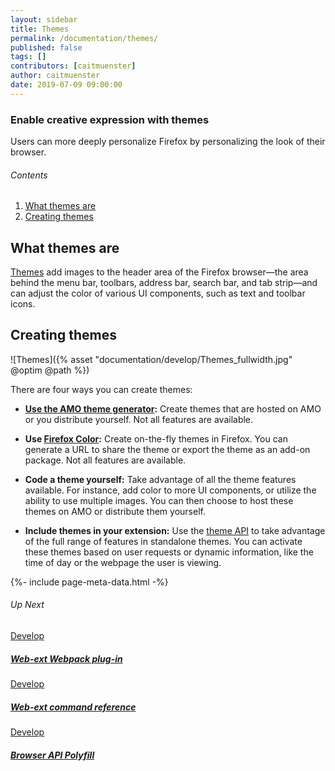 ```yaml
---
layout: sidebar
title: Themes
permalink: /documentation/themes/
published: false
tags: []
contributors: [caitmuenster]
author: caitmuenster
date: 2019-07-09 09:00:00
---
```


<!-- Overview Page Hero Banner -->

<section class="overview-hero" style="background-image: url({% asset "develop-overview-hero-bg.jpg" @optim @path %});">
<div class="module">
<article class="module-content grid-x grid-padding-x">
<div class="cell small-12">
<div class="overview-hero-description" markdown="1">

# Enable creative expression with themes

Users can more deeply personalize Firefox by personalizing the look of their browser.

</div>
<div class="overview-hero-cta"></div>
</div>
</article>
</div>
</section>

<!-- END: Overview Page Hero Banner -->

<!-- Section 1: Single Column Body Module -->

<section id="what-themes-are" class="module">
<aside class="module-aside table-of-contents" markdown="1">

###### Contents

1. [What themes are](#what-themes-are)
2. [Creating themes](#creating-themes)

</aside>
<article class="module-content grid-x grid-padding-x">
<div class="cell small-12" markdown="1">

## What themes are

[Themes](https://developer.mozilla.org/en-US/docs/Mozilla/Add-ons/Themes/Theme_concepts) add images to the header area of the Firefox browser—the area behind the menu bar, toolbars, address bar, search bar, and tab strip—and can adjust the color of various UI components, such as text and toolbar icons.

</div>
</article>
</section>

<!-- END: Section 1: Single Column Body Module -->


<!-- Single Column Body Module -->

<section id="creating-themes" class="module">
<article class="module-content grid-x grid-padding-x">
<div class="cell small-12" markdown="1">

## Creating themes

<div class="image-with-caption" markdown="1">

![Themes]({% asset "documentation/develop/Themes_fullwidth.jpg" @optim @path %})

</div>

There are four ways you can create themes:

- __[Use the AMO theme generator](https://developer.mozilla.org/en-US/docs/Mozilla/Add-ons/Themes/Using_the_AMO_theme_generator):__ Create themes that are hosted on AMO or you distribute yourself. Not all features are available.

- __Use [Firefox Color](https://color.firefox.com):__ Create on-the-fly themes in Firefox. You can generate a URL to share the theme or export the theme as an add-on package. Not all features are available.

- __Code a theme yourself:__ Take advantage of all the theme features available. For instance, add color to more UI components, or utilize the ability to use multiple images.  You can then choose to host these themes on AMO or distribute them yourself.

- __Include themes in your extension:__ Use the [theme API](https://developer.mozilla.org/en-US/docs/Mozilla/Add-ons/WebExtensions/API/theme) to take advantage of the full range of features in standalone themes.  You can activate these themes based on user requests or dynamic information, like the time of day or the webpage the user is viewing.

</div>
</article>
</section>

<!-- END: Single Column Body Module -->


<!-- Meta Data -->

{%- include page-meta-data.html -%}

<!-- END: Meta Data -->

<!-- Up Next -->

<section class="module up-next">
<article class="module-content grid-x grid-padding-x">
<div class="cell small-12" markdown="1">

###### Up Next

</div>

<!-- Tile -->

<a href="/documentation/develop/web-ext-webpack-plug-in/" class="cell auto tile tile-block-link">
<div class="block-link" markdown="1">
	
Develop

##### Web-ext Webpack plug-in

</div>
</a>

<!-- END: Tile -->

<!-- Tile -->

<a href="/documentation/develop/web-ext-command-reference" class="cell auto tile tile-block-link">
<div class="block-link" markdown="1">
	
Develop

##### Web-ext command reference

</div>
</a>

<!-- END: Tile -->

<!-- Tile -->

<a href="/documentation/develop/browser-api-polyfill" class="cell auto tile tile-block-link">
<div class="block-link" markdown="1">
	
Develop

##### Browser API Polyfill

</div>
</a>

<!-- END: Tile -->

</article>
</section>

<!-- END: Up Next -->